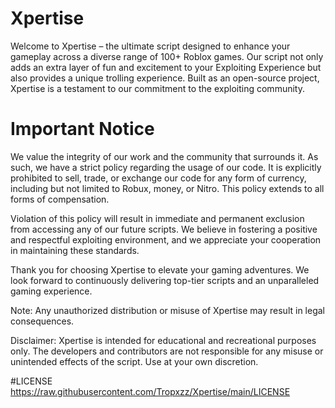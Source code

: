 # Xpertise
Welcome to Xpertise – the ultimate script designed to enhance your gameplay across a diverse range of 100+ Roblox games. Our script not only adds an extra layer of fun and excitement to your Exploiting Experience but also provides a unique trolling experience. Built as an open-source project, Xpertise is a testament to our commitment to the exploiting community.

# Important Notice
We value the integrity of our work and the community that surrounds it. As such, we have a strict policy regarding the usage of our code. It is explicitly prohibited to sell, trade, or exchange our code for any form of currency, including but not limited to Robux, money, or Nitro. This policy extends to all forms of compensation. 

Violation of this policy will result in immediate and permanent exclusion from accessing any of our future scripts. We believe in fostering a positive and respectful exploiting environment, and we appreciate your cooperation in maintaining these standards.

Thank you for choosing Xpertise to elevate your gaming adventures. We look forward to continuously delivering top-tier scripts and an unparalleled gaming experience.

Note: Any unauthorized distribution or misuse of Xpertise may result in legal consequences.

Disclaimer: Xpertise is intended for educational and recreational purposes only. The developers and contributors are not responsible for any misuse or unintended effects of the script. Use at your own discretion.

#LICENSE
https://raw.githubusercontent.com/Tropxzz/Xpertise/main/LICENSE
